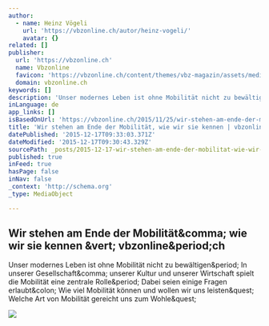 ```yaml
---
author:
  - name: Heinz Vögeli
    url: 'https://vbzonline.ch/autor/heinz-vogeli/'
    avatar: {}
related: []
publisher:
  url: 'https://vbzonline.ch'
  name: Vbzonline
  favicon: 'https://vbzonline.ch/content/themes/vbz-magazin/assets/media/fav/vbzonline-favicon.ico'
  domain: vbzonline.ch
keywords: []
description: 'Unser modernes Leben ist ohne Mobilität nicht zu bewältigen. In unserer Gesellschaft, unserer Kultur und unserer Wirtschaft spielt die Mobilität eine zentrale Rolle. Dabei seien einige Fragen erlaubt: Wie viel Mobilität können und wollen wir uns leisten? Welche Art von Mobilität gereicht uns zum Wohle?'
inLanguage: de
app_links: []
isBasedOnUrl: 'https://vbzonline.ch/2015/11/25/wir-stehen-am-ende-der-mobilitat-wie-wir-sie-kennen/'
title: 'Wir stehen am Ende der Mobilität, wie wir sie kennen | vbzonline.ch'
datePublished: '2015-12-17T09:33:03.371Z'
dateModified: '2015-12-17T09:30:43.329Z'
sourcePath: _posts/2015-12-17-wir-stehen-am-ende-der-mobilitat-wie-wir-sie-kennen-or-vbzon.md
published: true
inFeed: true
hasPage: false
inNav: false
_context: 'http://schema.org'
_type: MediaObject

---
```

<article style=""><h1>Wir stehen am Ende der Mobilität&amp;comma; wie wir sie kennen &amp;vert; vbzonline&amp;period;ch</h1><p>Unser modernes Leben ist ohne Mobilität nicht zu bewältigen&amp;period; In unserer Gesellschaft&amp;comma; unserer Kultur und unserer Wirtschaft spielt die Mobilität eine zentrale Rolle&amp;period; Dabei seien einige Fragen erlaubt&amp;colon; Wie viel Mobilität können und wollen wir uns leisten&amp;quest; Welche Art von Mobilität gereicht uns zum Wohle&amp;quest;</p><img src="https://vbzonline.ch/content/uploads/2015/11/13224163_xl_2-1440x810-c-center.jpg" /></article>